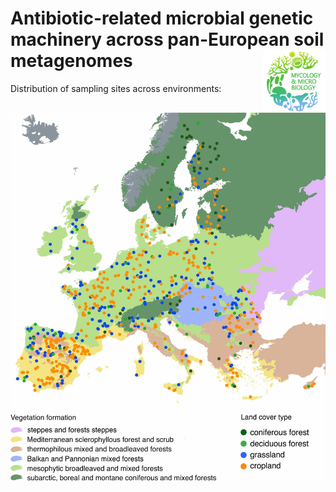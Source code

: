# Antibiotic-related microbial genetic machinery across pan-European soil metagenomes <img src='images/MMC_logo.png' align="right" height="100" />

Distribution of sampling sites across environments:
<p align="middle">
  <img src="images/sampling_map.jpg" width="600" title="Dataset"/>
</p>
